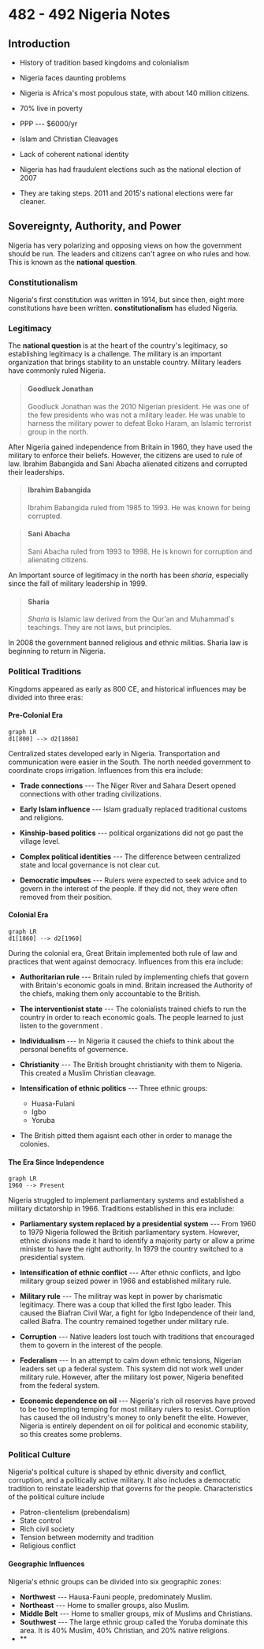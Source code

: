 # 482 - 492 Nigeria Notes
## Introduction
 - History of tradition based kingdoms and colonialism
 - Nigeria faces daunting problems
 - Nigeria is Africa's most populous state, with about  140 million citizens.
 - 70% live in poverty
 - PPP --- $6000/yr
 - Islam and Christian Cleavages
 - Lack of coherent national identity
 - Nigeria has had fraudulent elections such as the national election of 2007
 
 - They are taking steps. 2011 and 2015's national elections were far cleaner.

## Sovereignty, Authority, and Power
Nigeria has very polarizing and opposing views on how the government should be run. The leaders and citizens can't agree on who rules and how. This is known as the **national question**.
### Constitutionalism
Nigeria's first constitution was written in 1914, but since then, eight more constitutions have been written. **constitutionalism** has eluded Nigeria.
### Legitimacy
The **national question** is at the heart of the country's legitimacy, so establishing legitimacy is a challenge. The military is an important organization that brings stability to an unstable country. Military leaders have commonly ruled Nigeria.

>#### Goodluck Jonathan
>Goodluck Jonathan was the 2010 Nigerian president. He was one of the few presidents who was not a military leader. He was unable to harness the military power to defeat Boko Haram, an Islamic terrorist group in the north.

After Nigeria gained independence from Britain in  1960, they have used the military to enforce their beliefs. However, the citizens are used to rule of law. Ibrahim Babangida and Sani Abacha alienated citizens and corrupted their leaderships.

>#### Ibrahim Babangida
>Ibrahim Babangida ruled from 1985 to 1993. He was known for being corrupted.

>#### Sani Abacha
>Sani Abacha ruled from 1993 to 1998. He is known for corruption and alienating citizens.

An Important source of legitimacy in the north has been *sharia*, especially since the fall of military leadership in 1999.

>#### Sharia
> *Sharia* is Islamic law derived from the Qur'an and Muhammad's teachings. They are not laws, but principles.

In 2008 the government banned religious and ethnic militias. Sharia law is beginning to return in Nigeria.

### Political Traditions
Kingdoms appeared as early as 800 CE, and historical influences may be divided into three eras:

#### Pre-Colonial Era
```mermaid
graph LR
d1[800] --> d2[1860]
```
Centralized states developed early in Nigeria. Transportation and communication were easier in the South. The north needed government to coordinate crops irrigation. Influences from this era include:
- **Trade connections** --- The Niger River and Sahara Desert opened connections with other trading civilizations.
- **Early Islam influence** --- Islam gradually replaced traditional customs and religions.
- **Kinship-based politics** --- political organizations did not go past the village level.
- **Complex political identities** --- The difference between centralized state and local governance is not clear cut.

- **Democratic impulses** --- Rulers were expected to seek advice and to govern in the interest of the people. If they did not, they were often removed from their position.
#### Colonial Era
```mermaid
graph LR
d1[1860] --> d2[1960]
```
During the colonial era, Great Britain implemented both rule of law and practices that went against democracy. Influences from this era include:
 - **Authoritarian rule** --- Britain ruled by implementing chiefs that govern with Britain's economic goals in mind. Britain increased the Authority of the chiefs, making them only accountable to the British.
 - **The interventionist state** --- The colonialists trained chiefs to run the country in order to reach economic goals. The people learned to just listen to the government .
 - **Individualism** --- In Nigeria it caused the chiefs to think about the personal benefits of governence.
 - **Christianity** --- The British brought christianity with them to Nigeria. This created a Muslim Christian cleavage.
 
 - **Intensification of ethnic politics** --- Three ethnic groups:
	 - Huasa-Fulani
	 - Igbo
	 - Yoruba
- The British pitted them agaisnt each other in order to manage the colonies.
  
#### The Era Since Independence
```mermaid
graph LR
1960 --> Present
```
Nigeria struggled to implement parliamentary systems and established a military dictatorship in 1966. Traditions established in this era include:

 - **Parliamentary system replaced by a presidential system** --- From 1960 to 1979 Nigeria followed the British parliamentary system. However, ethnic divisions made it hard to identify a majority party or allow a prime minister to have the right authority. In 1979 the country switched to a presidential system.
 - **Intensification of ethnic conflict** --- After ethnic conflicts, and Igbo military group seized power in 1966 and established military rule.
 - **Military rule** --- The militray was kept in power by charismatic legitimacy. There was a coup that killed the first Igbo leader. This caused the Biafran Civil War, a fight for Igbo Independence of their land, called Biafra. The country remained together under military rule.
 - **Corruption** --- Native leaders lost touch with traditions that encouraged them to govern in the interest of the people.
 
 - **Federalism** --- In an attempt to calm down ethnic tensions, Nigerian leaders set up a federal system. This system did not work well under military rule. However, after the military lost power, Nigeria benefited from the federal system. 
 - **Economic dependence on oil** --- Nigeria's rich oil reserves have proved to be too tempting temping for most military rulers to resist. Corruption has caused the oil industry's money to only benefit the elite. However, Nigeria is entirely dependent on oil for political and economic stability, so this creates some problems.

### Political Culture
Nigeria's political culture is shaped by ethnic diversity and conflict, corruption, and a politically active military. It also includes a democratic tradition to reinstate leadership that governs for the people. Characteristics of the political culture include
 - Patron-clientelism (prebendalism)
 - State control
 - Rich civil society
 - Tension between modernity and tradition
 - Religious conflict
#### Geographic Influences
Nigeria's ethnic groups can be divided into six geographic zones:
 - **Northwest** --- Hausa-Fauni people, predominately Muslim.
 - **Northeast** --- Home to smaller groups, also Muslim.
 - **Middle Belt** --- Home to smaller groups, mix of Muslims and Christians.
 - **Southwest** --- The large ethnic group called the Yoruba dominate this area. It is 40% Muslim, 40% Christian, and 20% native religions.
 - ** 
<!--stackedit_data:
eyJoaXN0b3J5IjpbLTk2ODQ0MTQ2MCw5OTMxOTc1NzksNzkxMT
M4NzQ0LDIxMDUzMTA0ODgsLTE1MjM4ODU3NDEsMTU5NjcyMDUx
NywtMjI2MjIyMDg3XX0=
-->